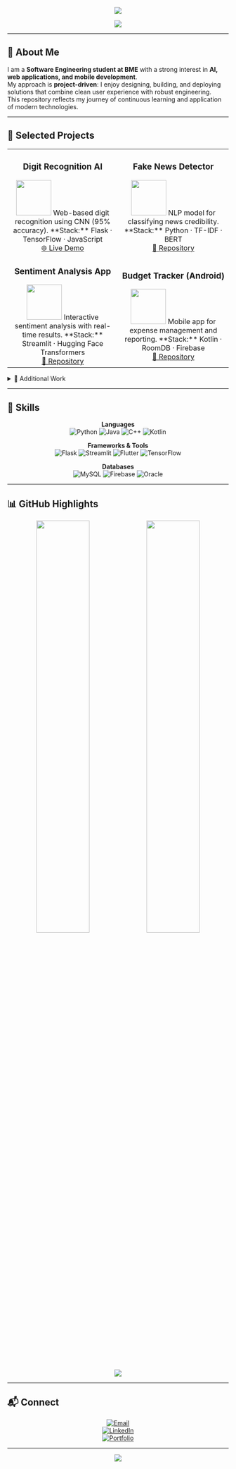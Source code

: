 <!-- Hero Banner -->
<p align="center">
  <img src="https://capsule-render.vercel.app/api?type=waving&color=0:1e3c72,100:2a5298&height=250&section=header&text=Basel%20Al-Raoush&fontColor=fff&fontSize=60&fontAlignY=40&animation=fadeIn&desc=Software%20Engineering%20Student%20•%20AI%20%7C%20Web%20%7C%20Mobile&descAlignY=65"/>
</p>

<!-- Typing Animation -->
<div align="center">
  <img src="https://readme-typing-svg.demolab.com?font=Fira+Code&weight=600&size=22&pause=1000&color=2A5298&center=true&vCenter=true&width=650&lines=Welcome+to+my+GitHub;Software+Engineering+Student+%40+BME;Exploring+AI%2C+Web%2C+and+Mobile;Turning+ideas+into+practical+solutions" />
</div>

---

## 🎨 About Me  

I am a **Software Engineering student at BME** with a strong interest in **AI, web applications, and mobile development**.  
My approach is **project-driven**: I enjoy designing, building, and deploying solutions that combine clean user experience with robust engineering.  
This repository reflects my journey of continuous learning and application of modern technologies.  

---

## 🚀 Selected Projects  

<div align="center">

<table>
<tr>
<td width="50%" align="center">
  
### Digit Recognition AI  
<img src="https://img.icons8.com/fluency/96/artificial-intelligence.png" width="80"/>  
Web-based digit recognition using CNN (95% accuracy).  
**Stack:** Flask · TensorFlow · JavaScript  
<br/>
<a href="https://al-raoushbasel.github.io/digit-recognition-frontend/" target="_blank">🌐 Live Demo</a>

</td>
<td width="50%" align="center">

### Fake News Detector  
<img src="https://img.icons8.com/fluency/96/news.png" width="80"/>  
NLP model for classifying news credibility.  
**Stack:** Python · TF-IDF · BERT  
<br/>
<a href="https://github.com/Al-RaoushBasel/Fake-News-Detector" target="_blank">📂 Repository</a>

</td>
</tr>
<tr>
<td width="50%" align="center">

### Sentiment Analysis App  
<img src="https://img.icons8.com/fluency/96/happy.png" width="80"/>  
Interactive sentiment analysis with real-time results.  
**Stack:** Streamlit · Hugging Face Transformers  
<br/>
<a href="https://github.com/Al-RaoushBasel/Sentiment-Analysis" target="_blank">📂 Repository</a>

</td>
<td width="50%" align="center">

### Budget Tracker (Android)  
<img src="https://img.icons8.com/fluency/96/money.png" width="80"/>  
Mobile app for expense management and reporting.  
**Stack:** Kotlin · RoomDB · Firebase  
<br/>
<a href="https://github.com/Al-RaoushBasel/MyBudgetTracker" target="_blank">📂 Repository</a>

</td>
</tr>
</table>

</div>

<details>
<summary>📂 Additional Work</summary>
- **Pipes in the Desert (Java Game)**  
- **Expense Analysis Dashboard (Python)**  
- **Movie Recommendation System (Java)**  
- **OpenMetroMaps Contribution (Java)**  
- **Personal Portfolio Website**  
</details>


---

## 🧰 Skills  

<div align="center">

**Languages**  
![Python](https://img.shields.io/badge/Python-3776AB?style=for-the-badge&logo=python&logoColor=fff) 
![Java](https://img.shields.io/badge/Java-F89820?style=for-the-badge&logo=openjdk&logoColor=fff) 
![C++](https://img.shields.io/badge/C++-00599C?style=for-the-badge&logo=cplusplus&logoColor=fff) 
![Kotlin](https://img.shields.io/badge/Kotlin-7F52FF?style=for-the-badge&logo=kotlin&logoColor=fff)  

**Frameworks & Tools**  
![Flask](https://img.shields.io/badge/Flask-000?style=for-the-badge&logo=flask&logoColor=fff) 
![Streamlit](https://img.shields.io/badge/Streamlit-FF4B4B?style=for-the-badge&logo=streamlit&logoColor=fff) 
![Flutter](https://img.shields.io/badge/Flutter-02569B?style=for-the-badge&logo=flutter&logoColor=fff) 
![TensorFlow](https://img.shields.io/badge/TensorFlow-FF6F00?style=for-the-badge&logo=tensorflow&logoColor=fff)  

**Databases**  
![MySQL](https://img.shields.io/badge/MySQL-4479A1?style=for-the-badge&logo=mysql&logoColor=fff) 
![Firebase](https://img.shields.io/badge/Firebase-FFCA28?style=for-the-badge&logo=firebase&logoColor=000) 
![Oracle](https://img.shields.io/badge/Oracle-F80000?style=for-the-badge&logo=oracle&logoColor=fff)  

</div>

---

## 📊 GitHub Highlights  

<div align="center">
  <img width="49%" src="https://github-readme-stats.vercel.app/api?username=Al-RaoushBasel&show_icons=true&theme=tokyonight&hide_border=true&count_private=true" />
  <img width="49%" src="https://github-readme-streak-stats.herokuapp.com?user=Al-RaoushBasel&theme=tokyonight&hide_border=true" />
  <br/><br/>
  <img src="https://github-readme-activity-graph.vercel.app/graph?username=Al-RaoushBasel&bg_color=0d1117&color=2a5298&line=2a5298&point=ffffff&area=true&hide_border=true" />
</div>

---

## 📬 Connect  

<div align="center">

[![Email](https://img.shields.io/badge/Email-basal.alraoush15%40gmail.com-red?style=for-the-badge&logo=gmail)](mailto:basel.alraoush15@gmail.com)  
[![LinkedIn](https://img.shields.io/badge/LinkedIn-Basel%20Al--Raoush-blue?style=for-the-badge&logo=linkedin)](https://www.linkedin.com/in/basel-al-raoush/)  
[![Portfolio](https://img.shields.io/badge/Portfolio-Visit-ff4088?style=for-the-badge&logo=githubpages)](https://al-raoushbasel.github.io/portfolio/)  

</div>

---

<!-- Footer -->
<p align="center">
  <img src="https://capsule-render.vercel.app/api?type=waving&height=100&section=footer&color=0:1e3c72,100:2a5298"/>
</p>

